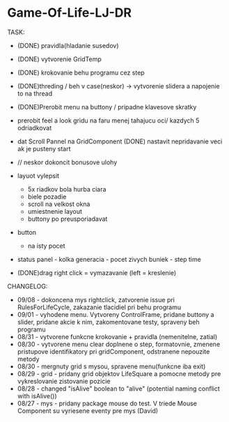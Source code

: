 # Game-Of-Life-LJ-DR



TASK:
- (DONE) pravidla(hladanie susedov)
- (DONE) vytvorenie GridTemp
- (DONE) krokovanie behu programu cez step 
- (DONE)threding / beh v case(neskor) -> vytvorenie slidera a napojenie to na thread
- (DONE)Prerobit menu na buttony / pripadne klavesove skratky
- prerobit feel a look gridu na faru menej tahajucu oci/ kazdych 5 odriadkovat
- dat Scroll Pannel na GridComponent
  (DONE) nastavit nepridavanie veci ak je pusteny start
- // neskor dokoncit bonusove ulohy

- layuot vylepsit
	- 5x riadkov bola hurba ciara
	- biele pozadie
	- scroll na velkost okna
	- umiestnenie layout
	- buttony po preusporiadavat
- button
	- na isty pocet 
- status panel
		- kolka generacia
		- pocet zivych buniek
		- step time

- (DONE)drag right click = vymazavanie (left = kreslenie)



CHANGELOG:
- 09/08 - dokoncena mys rightclick, zatvorenie issue pri RulesForLifeCycle, zakazanie tlacidiel pri behu programu 
- 09/01 - vyhodene menu. Vytvoreny ControlFrame, pridane buttony a slider, pridane akcie k nim, zakomentovane testy, spraveny beh programu 
- 08/31 - vytvorene funkcne krokovanie + pravidla (nemenitelne, zatial)
- 08/30 - vytvorene menu clear doplnene o step, formatovnie, zmenene pristupove identifikatory pri gridComponent, odstranene nepouzite metody 
- 08/30 - mergnuty grid s mysou, spravene menu(funkcne iba exit)
- 08/29 - grid - pridany grid objektov LifeSquare a pomocne metody pre vykreslovanie zistovanie pozicie
- 08/28	- changed "isAlive" boolean to "alive" (potential naming conflict with isAlive())
- 08/27 - mys - pridany package mouse do test. V triede Mouse Component su vyriesene eventy pre mys (David) 

